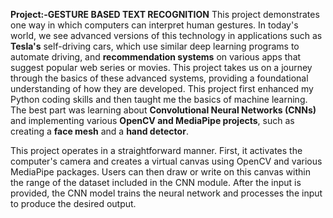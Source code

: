 **Project:-GESTURE BASED TEXT RECOGNITION**
This project demonstrates one way in which computers can interpret human gestures. In today's world, we see advanced versions of this technology in applications such as **Tesla's** 
self-driving cars, which use similar deep learning programs to automate driving, and **recommendation systems** on various apps that suggest popular web series or movies. This project 
takes us on a journey through the basics of these advanced systems, providing a foundational understanding of how they are developed.
This project first enhanced my Python coding skills and then taught me the basics of machine learning. The best part was learning about **Convolutional Neural Networks (CNNs)** and 
implementing various **OpenCV and MediaPipe projects**, such as creating a **face mesh** and a **hand detector**.

This project operates in a straightforward manner. First, it activates the computer's camera and creates a virtual canvas using OpenCV and various MediaPipe packages. Users can then draw or write on this canvas within the range of the dataset included in the CNN module. After the input is provided, the CNN model trains the neural network and processes the input to produce the desired output.
